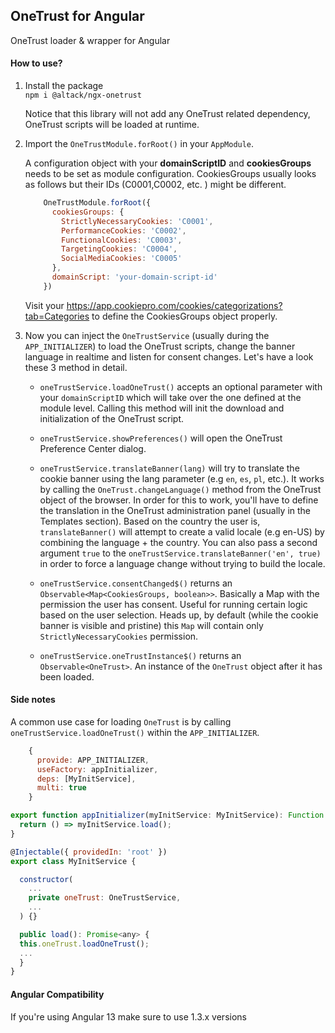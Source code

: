 ## OneTrust for Angular
OneTrust loader & wrapper for Angular

#### How to use?
1. Install the package  
   `npm i @altack/ngx-onetrust`

   Notice that this library will not add any OneTrust related dependency, OneTrust scripts will be loaded at runtime.

2. Import the `OneTrustModule.forRoot()` in your `AppModule`.

   A configuration object with your **domainScriptID** and **cookiesGroups** needs to be set as module configuration.
   CookiesGroups usually looks as follows but their IDs (C0001,C0002, etc. ) might be different.
    ```javascript
        OneTrustModule.forRoot({
          cookiesGroups: {
            StrictlyNecessaryCookies: 'C0001',
            PerformanceCookies: 'C0002',
            FunctionalCookies: 'C0003',
            TargetingCookies: 'C0004',
            SocialMediaCookies: 'C0005'
          },
          domainScript: 'your-domain-script-id'
        })
    ```  

   Visit your https://app.cookiepro.com/cookies/categorizations?tab=Categories to define the CookiesGroups object properly.

4. Now you can inject the `OneTrustService` (usually during the `APP_INITIALIZER`) to load the OneTrust scripts, change the banner language in realtime and listen for consent changes.
   Let's have a look these 3 method in detail.

    - `oneTrustService.loadOneTrust()` accepts an optional parameter with your `domainScriptID` which will take over the one defined at the module level.
      Calling this method will init the download and initialization of the OneTrust script.

    - `oneTrustService.showPreferences()` will open the OneTrust Preference Center dialog.

    - `oneTrustService.translateBanner(lang)` will try to translate the cookie banner using the lang parameter (e.g `en`, `es`, `pl`, etc.).
      It works by calling the `OneTrust.changeLanguage()` method from the OneTrust object of the browser. In order for this to work, you'll have to define the translation in the OneTrust administration panel (usually in the Templates section).
      Based on the country the user is, `translateBanner()` will attempt to create a valid locale (e.g en-US) by combining the language + the country.
      You can also pass a second argument `true` to the `oneTrustService.translateBanner('en', true)` in order to force a language change without trying to build the locale.

    - `oneTrustService.consentChanged$()` returns an `Observable<Map<CookiesGroups, boolean>>`. Basically a Map with the permission the user has consent. Useful for running certain logic based on the user selection. Heads up, by default (while the cookie banner is visible and pristine) this `Map` will contain only `StrictlyNecessaryCookies` permission.

    - `oneTrustService.oneTrustInstance$()` returns an `Observable<OneTrust>`. An instance of the `OneTrust` object after it has been loaded.


#### Side notes
A common use case for loading `OneTrust` is by calling `oneTrustService.loadOneTrust()` within the `APP_INITIALIZER`.
```javascript
    {
      provide: APP_INITIALIZER,
      useFactory: appInitializer,
      deps: [MyInitService],
      multi: true
    }
```

```javascript
export function appInitializer(myInitService: MyInitService): Function {
  return () => myInitService.load();
}
```

```javascript
@Injectable({ providedIn: 'root' })
export class MyInitService {

  constructor(
    ...
    private oneTrust: OneTrustService,
    ...
  ) {}

  public load(): Promise<any> {
  this.oneTrust.loadOneTrust();
  ...
  }
}
```

#### Angular Compatibility
If you're using Angular 13 make sure to use 1.3.x versions
